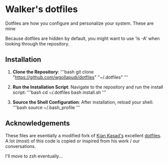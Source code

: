 # Walker's dotfiles

Dotfiles are how you configure and personalize your system. These are mine

Because dotfiles are hidden by default, you might want to use 'ls -A' when looking through the repository.

## Installation
1. **Clone the Repository**:
'''bash
git clone "https://github.com/wgollapudi/dotfiles" "~/.dotfiles"
'''

2. **Run the Installation Script**:
Navigate to the repository and run the install script:
'''bash
cd ~/.dotfiles
bash install.sh
'''

3. **Source the Shell Configuration**:
After installation, reload your shell:
'''bash
source ~/.bash_profile
'''

## Acknowledgements
These files are esentially a modified fork of [Kian Kasad's](https://github.com/kdkasad) excellent [dotfiles](https://github.com/kdkasad/dotfiles). A lot (most) of this code is copied or inspired from his work / our conversations.

I'll move to zsh eventually...
